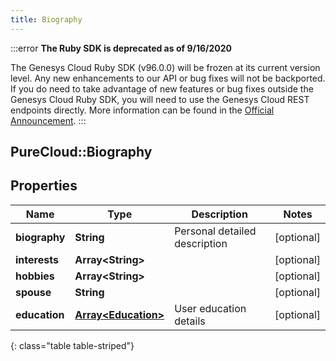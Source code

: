 ```yaml
---
title: Biography
---
```


:::error
**The Ruby SDK is deprecated as of 9/16/2020**

The Genesys Cloud Ruby SDK (v96.0.0) will be frozen at its current version level. Any new enhancements to our API or bug fixes will not be backported. If you do need to take advantage of new features or bug fixes outside the Genesys Cloud Ruby SDK, you will need to use the Genesys Cloud REST endpoints directly. More information can be found in the [Official Announcement](https://developer.mypurecloud.com/forum/t/announcement-genesys-cloud-ruby-sdk-end-of-life/8850).
:::


## PureCloud::Biography

## Properties

|Name | Type | Description | Notes|
|------------ | ------------- | ------------- | -------------|
| **biography** | **String** | Personal detailed description | [optional] |
| **interests** | **Array&lt;String&gt;** |  | [optional] |
| **hobbies** | **Array&lt;String&gt;** |  | [optional] |
| **spouse** | **String** |  | [optional] |
| **education** | [**Array&lt;Education&gt;**](Education.html) | User education details | [optional] |
{: class="table table-striped"}


